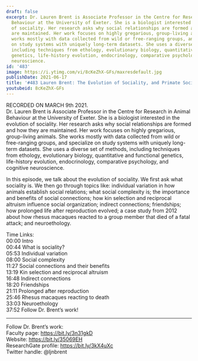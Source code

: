 ```yaml
---
draft: false
excerpt: Dr. Lauren Brent is Associate Professor in the Centre for Research in Animal
  Behaviour at the University of Exeter. She is a biologist interested in the evolution
  of sociality. Her research asks why social relationships are formed and how they
  are maintained. Her work focuses on highly gregarious, group-living animals. She
  works mostly with data collected from wild or free-ranging groups, and specialize
  on study systems with uniquely long-term datasets. She uses a diverse set of methods,
  including techniques from ethology, evolutionary biology, quantitative and functional
  genetics, life-history evolution, endocrinology, comparative psychology, and cognitive
  neuroscience.
id: '483'
image: https://i.ytimg.com/vi/8cKeZhX-GFs/maxresdefault.jpg
publishDate: 2021-06-17
title: '#483 Lauren Brent: The Evolution of Sociality, and Primate Societies'
youtubeid: 8cKeZhX-GFs
---
```

<div class="timelinks">

RECORDED ON MARCH 9th 2021.  
Dr. Lauren Brent is Associate Professor in the Centre for Research in Animal Behaviour at the University of Exeter. She is a biologist interested in the evolution of sociality. Her research asks why social relationships are formed and how they are maintained. Her work focuses on highly gregarious, group-living animals. She works mostly with data collected from wild or free-ranging groups, and specialize on study systems with uniquely long-term datasets. She uses a diverse set of methods, including techniques from ethology, evolutionary biology, quantitative and functional genetics, life-history evolution, endocrinology, comparative psychology, and cognitive neuroscience.

In this episode, we talk about the evolution of sociality. We first ask what sociality is. We then go through topics like: individual variation in how animals establish social relations; what social complexity is; the importance and benefits of social connections; how kin selection and reciprocal altruism influence social organization; indirect connections; friendships; how prolonged life after reproduction evolved; a case study from 2012 about how rhesus macaques reacted to a group member that died of a fatal attack; and neuroethology.

Time Links:  
<time>00:00</time> Intro  
<time>00:44</time> What is sociality?  
<time>05:53</time> Individual variation  
<time>08:00</time> Social complexity  
<time>11:27</time> Social connections and their benefits  
<time>13:19</time> Kin selection and reciprocal altruism  
<time>16:48</time> Indirect connections  
<time>18:20</time> Friendships  
<time>21:11</time> Prolonged after reproduction  
<time>25:46</time> Rhesus macaques reacting to death  
<time>33:03</time> Neuroethology  
<time>37:52</time> Follow Dr. Brent’s work!

---

Follow Dr. Brent’s work:  
Faculty page: https://bit.ly/3n31gkD  
Website: https://bit.ly/35069EH  
ResearchGate profile: https://bit.ly/3kX4uXc  
Twitter handle: @ljnbrent
</div>

